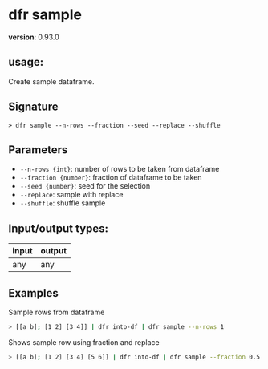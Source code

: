 # dfr sample

**version**: 0.93.0

## **usage**:

Create sample dataframe.

## Signature

`> dfr sample --n-rows --fraction --seed --replace --shuffle`

## Parameters

- `--n-rows {int}`: number of rows to be taken from dataframe
- `--fraction {number}`: fraction of dataframe to be taken
- `--seed {number}`: seed for the selection
- `--replace`: sample with replace
- `--shuffle`: shuffle sample

## Input/output types:

| input | output |
| ----- | ------ |
| any   | any    |

## Examples

Sample rows from dataframe

```bash
> [[a b]; [1 2] [3 4]] | dfr into-df | dfr sample --n-rows 1
```

Shows sample row using fraction and replace

```bash
> [[a b]; [1 2] [3 4] [5 6]] | dfr into-df | dfr sample --fraction 0.5 --replace
```
